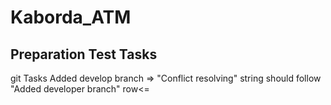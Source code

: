 # Kaborda_ATM
Preparation Test Tasks
-------
git Tasks
Added develop branch
=> "Conflict resolving" string should follow "Added developer branch" row<=